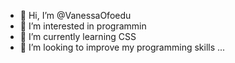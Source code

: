 - 👋 Hi, I’m @VanessaOfoedu
- 👀 I’m interested in programmin
- 🌱 I’m currently learning CSS 
- 💞️ I’m looking to improve my programming skills ...
<!---
VanessaOfoedu/VanessaOfoedu is a ✨ special ✨ repository because its `README.md` (this file) appears on your GitHub profile.
You can click the Preview link to take a look at your changes.
--->
